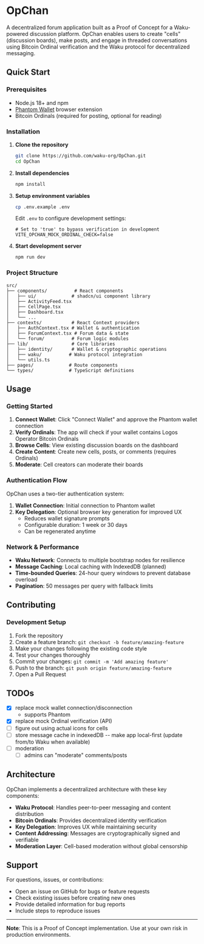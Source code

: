 # OpChan

A decentralized forum application built as a Proof of Concept for a Waku-powered discussion platform. OpChan enables users to create "cells" (discussion boards), make posts, and engage in threaded conversations using Bitcoin Ordinal verification and the Waku protocol for decentralized messaging.

## Quick Start

### Prerequisites

- Node.js 18+ and npm
- [Phantom Wallet](https://phantom.app/) browser extension
- Bitcoin Ordinals (required for posting, optional for reading)

### Installation

1. **Clone the repository**
   ```bash
   git clone https://github.com/waku-org/OpChan.git
   cd OpChan
   ```

2. **Install dependencies**
   ```bash
   npm install
   ```

3. **Setup environment variables**
   ```bash
   cp .env.example .env
   ```
   
   Edit `.env` to configure development settings:
   ```env
   # Set to 'true' to bypass verification in development
   VITE_OPCHAN_MOCK_ORDINAL_CHECK=false
   ```

4. **Start development server**
   ```bash
   npm run dev
   ```

### Project Structure

```
src/
├── components/          # React components
│   ├── ui/             # shadcn/ui component library
│   ├── ActivityFeed.tsx
│   ├── CellPage.tsx
│   ├── Dashboard.tsx
│   └── ...
├── contexts/           # React Context providers
│   ├── AuthContext.tsx # Wallet & authentication
│   ├── ForumContext.tsx # Forum data & state
│   └── forum/          # Forum logic modules
├── lib/                # Core libraries
│   ├── identity/       # Wallet & cryptographic operations
│   ├── waku/          # Waku protocol integration
│   └── utils.ts
├── pages/             # Route components
└── types/             # TypeScript definitions
```

## Usage

### Getting Started

1. **Connect Wallet**: Click "Connect Wallet" and approve the Phantom wallet connection
2. **Verify Ordinals**: The app will check if your wallet contains Logos Operator Bitcoin Ordinals
3. **Browse Cells**: View existing discussion boards on the dashboard
4. **Create Content**: Create new cells, posts, or comments (requires Ordinals)
5. **Moderate**: Cell creators can moderate their boards

### Authentication Flow

OpChan uses a two-tier authentication system:

1. **Wallet Connection**: Initial connection to Phantom wallet
2. **Key Delegation**: Optional browser key generation for improved UX
   - Reduces wallet signature prompts
   - Configurable duration: 1 week or 30 days
   - Can be regenerated anytime

### Network & Performance

- **Waku Network**: Connects to multiple bootstrap nodes for resilience
- **Message Caching**: Local caching with IndexedDB (planned)
- **Time-bounded Queries**: 24-hour query windows to prevent database overload
- **Pagination**: 50 messages per query with fallback limits

## Contributing

### Development Setup

1. Fork the repository
2. Create a feature branch: `git checkout -b feature/amazing-feature`
3. Make your changes following the existing code style
4. Test your changes thoroughly
5. Commit your changes: `git commit -m 'Add amazing feature'`
6. Push to the branch: `git push origin feature/amazing-feature`
7. Open a Pull Request

## TODOs
- [x] replace mock wallet connection/disconnection
  - supports Phantom
- [x] replace mock Ordinal verification (API)
- [ ] figure out using actual icons for cells
- [ ] store message cache in indexedDB -- make app local-first (update from/to Waku when available)
- [ ] moderation
  - [ ] admins can "moderate" comments/posts

## Architecture

OpChan implements a decentralized architecture with these key components:

- **Waku Protocol**: Handles peer-to-peer messaging and content distribution
- **Bitcoin Ordinals**: Provides decentralized identity verification
- **Key Delegation**: Improves UX while maintaining security
- **Content Addressing**: Messages are cryptographically signed and verifiable
- **Moderation Layer**: Cell-based moderation without global censorship


## Support

For questions, issues, or contributions:

- Open an issue on GitHub for bugs or feature requests
- Check existing issues before creating new ones
- Provide detailed information for bug reports
- Include steps to reproduce issues

---

**Note**: This is a Proof of Concept implementation. Use at your own risk in production environments.